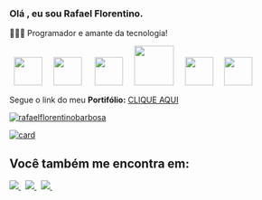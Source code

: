 ### Olá , eu sou Rafael Florentino. 
👨🏻‍💻 Programador e amante da tecnologia!



<div style="display: inline">
  &nbsp;&nbsp;<img width='50' height='50' src="https://cdn.jsdelivr.net/gh/devicons/devicon/icons/html5/html5-original.svg" />&nbsp;&nbsp;
  &nbsp;&nbsp;<img width='50' height='50' src="https://cdn.jsdelivr.net/gh/devicons/devicon/icons/css3/css3-original.svg" />&nbsp;&nbsp;&nbsp;
  &nbsp;&nbsp;<img width='50' height='50' src="https://cdn.jsdelivr.net/gh/devicons/devicon/icons/javascript/javascript-original.svg" />&nbsp;&nbsp;
  &nbsp;&nbsp;<img width='70' height='70'src="https://cdn.jsdelivr.net/gh/devicons/devicon/icons/mysql/mysql-original-wordmark.svg"/>&nbsp;&nbsp; 
  &nbsp;&nbsp;<img width='50' height='50' src="https://cdn.jsdelivr.net/gh/devicons/devicon/icons/git/git-original.svg"/>&nbsp;&nbsp;
  &nbsp;&nbsp;<img width='50' height='50' src="https://cdn.jsdelivr.net/gh/devicons/devicon/icons/github/github-original.svg"/>&nbsp;&nbsp;
</div> 
<br>

 Segue o link do meu **Portifólio:** [CLIQUE AQUI](https://rafaelflorentinobarbosa.github.io)

 
[![rafaelflorentinobarbosa](https://github-readme-stats.vercel.app/api/top-langs/?username=rafaelflorentinobarbosa&layout=compact)](https://github.com/anuraghazra/github-readme-stats)
 
[![card](https://github-readme-stats.vercel.app/api?username=rafaelflorentinobarbosa&theme=default&show_icons=true)](https://github.com/anuraghazra/github-readme-stats)




## Você também me encontra em:
<a href="https://www.linkedin.com/in/rafael-florentino-617910150">
  <img src="https://img.shields.io/badge/linkedin-%230077B5.svg?style=for-the-badge&logo=linkedin&logoColor=white"/>
</a>&nbsp;
  <a href="https://facebook.com/enterrafael" target="_blank">
      <img src="https://img.shields.io/badge/Facebook-1877F2?style=for-the-badge&logo=facebook&logoColor=white" target="_blank"/>
  </a>&nbsp;
<a href="https://www.instagram.com/rafaelflorentinobarbosa/">
  <img src="https://img.shields.io/badge/Instagram-%23E4405F.svg?style=for-the-badge&logo=Instagram&logoColor=white"/>
</a>&nbsp;



